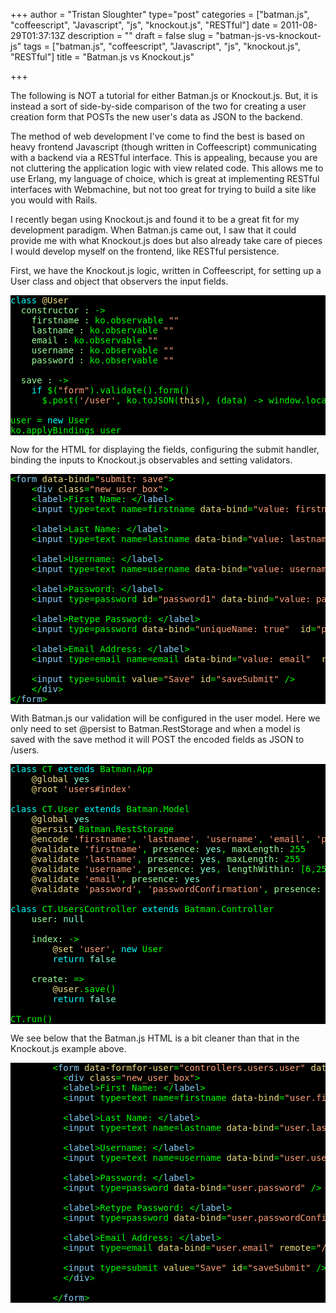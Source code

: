 +++
author = "Tristan Sloughter"
type="post"
categories = ["batman.js", "coffeescript", "Javascript", "js", "knockout.js", "RESTful"]
date = 2011-08-29T01:37:13Z
description = ""
draft = false
slug = "batman-js-vs-knockout-js"
tags = ["batman.js", "coffeescript", "Javascript", "js", "knockout.js", "RESTful"]
title = "Batman.js vs Knockout.js"

+++

The following is NOT a tutorial for either Batman.js or Knockout.js. But, it is instead a sort of side-by-side comparison of the two for creating a user creation form that POSTs the new user's data as JSON to the backend.  
  
The method of web development I've come to find the best is based on heavy frontend Javascript (though written in Coffeescript) communicating with a backend via a RESTful interface. This is appealing, because you are not cluttering the application logic with view related code. This allows me to use Erlang, my language of choice, which is great at implementing RESTful interfaces with Webmachine, but not too great for trying to build a site like you would with Rails.  
  
I recently began using Knockout.js and found it to be a great fit for my development paradigm. When Batman.js came out, I saw that it could provide me with what Knockout.js does but also already take care of pieces I would develop myself on the frontend, like RESTful persistence.  
  
First, we have the Knockout.js logic, written in Coffeescript, for setting up a User class and object that observers the input fields.  
<pre style="color:#00ff00;background-color:#000000;"><span style="color:#00ffff;">class</span> <span style="color:#eedd82;">@User</span>  
  <span style="color:#98fb98;">constructor :</span> -&gt;  
    <span style="color:#98fb98;">firstname :</span> ko.observable <span style="color:#ffa07a;">""</span>  
    <span style="color:#98fb98;">lastname :</span> ko.observable <span style="color:#ffa07a;">""</span>  
    <span style="color:#98fb98;">email :</span> ko.observable <span style="color:#ffa07a;">""</span>  
    <span style="color:#98fb98;">username :</span> ko.observable <span style="color:#ffa07a;">""</span>  
    <span style="color:#98fb98;">password :</span> ko.observable <span style="color:#ffa07a;">""</span>  
  
  <span style="color:#98fb98;">save :</span> -&gt;  
    <span style="color:#00ffff;">if</span> $(<span style="color:#ffa07a;">"form"</span>).validate().form()  
      $.post(<span style="color:#ffa07a;">'/user'</span>, ko.toJSON(<span style="color:#eedd82;">this</span>), (data) -&gt; window.location = <span style="color:#ffa07a;">"/login.html"</span>; <span style="color:#00ffff;">return</span> <span style="color:#7fffd4;">false</span>;).error () -&gt; alert(<span style="color:#ffa07a;">"error"</span>); <span style="color:#00ffff;">return</span> <span style="color:#7fffd4;">false</span>;  
  
user = <span style="color:#00ffff;">new</span> User  
ko.applyBindings user</pre>  
Now for the HTML for displaying the fields, configuring the submit handler, binding the inputs to Knockout.js observables and setting validators.  
<pre style="color:#00ff00;background-color:#000000;">&lt;<span style="color:#87cefa;">form</span> <span style="color:#eedd82;">data-bind</span>=<span style="color:#ffa07a;">"submit: save"</span>&gt;  
    &lt;<span style="color:#87cefa;">div</span> <span style="color:#eedd82;">class</span>=<span style="color:#ffa07a;">"new_user_box"</span>&gt;  
    &lt;<span style="color:#87cefa;">label</span>&gt;First Name: &lt;/<span style="color:#87cefa;">label</span>&gt;  
    &lt;<span style="color:#87cefa;">input</span> type=text name=firstname <span style="color:#eedd82;">data-bind</span>=<span style="color:#ffa07a;">"value: firstname"</span> minlength=2 maxlength=25 <span style="color:#eedd82;">class</span>=<span style="color:#ffa07a;">"required"</span> /&gt;  
  
    &lt;<span style="color:#87cefa;">label</span>&gt;Last Name: &lt;/<span style="color:#87cefa;">label</span>&gt;  
    &lt;<span style="color:#87cefa;">input</span> type=text name=lastname <span style="color:#eedd82;">data-bind</span>=<span style="color:#ffa07a;">"value: lastname"</span>  minlength=2 maxlength=25 <span style="color:#eedd82;">class</span>=<span style="color:#ffa07a;">"required"</span> /&gt;  
  
    &lt;<span style="color:#87cefa;">label</span>&gt;Username: &lt;/<span style="color:#87cefa;">label</span>&gt;  
    &lt;<span style="color:#87cefa;">input</span> type=text name=username <span style="color:#eedd82;">data-bind</span>=<span style="color:#ffa07a;">"value: username"</span> <span style="color:#eedd82;">remote</span>=<span style="color:#ffa07a;">"/user/check"</span>  minlength=6 maxlength=25 <span style="color:#eedd82;">class</span>=<span style="color:#ffa07a;">"required"</span> /&gt;  
  
    &lt;<span style="color:#87cefa;">label</span>&gt;Password: &lt;/<span style="color:#87cefa;">label</span>&gt;  
    &lt;<span style="color:#87cefa;">input</span> type=password <span style="color:#eedd82;">id</span>=<span style="color:#ffa07a;">"password1"</span> <span style="color:#eedd82;">data-bind</span>=<span style="color:#ffa07a;">"value: password, uniqueName: true"</span> minlength=8 <span style="color:#eedd82;">class</span>=<span style="color:#ffa07a;">"required password"</span> /&gt;  
  
    &lt;<span style="color:#87cefa;">label</span>&gt;Retype Password: &lt;/<span style="color:#87cefa;">label</span>&gt;  
    &lt;<span style="color:#87cefa;">input</span> type=password <span style="color:#eedd82;">data-bind</span>=<span style="color:#ffa07a;">"uniqueName: true"</span>  <span style="color:#eedd82;">id</span>=<span style="color:#ffa07a;">"password1"</span> <span style="color:#eedd82;">equalto</span>=<span style="color:#ffa07a;">"#password1"</span> <span style="color:#eedd82;">class</span>=<span style="color:#ffa07a;">"required"</span> /&gt;  
  
    &lt;<span style="color:#87cefa;">label</span>&gt;Email Address: &lt;/<span style="color:#87cefa;">label</span>&gt;  
    &lt;<span style="color:#87cefa;">input</span> type=email name=email <span style="color:#eedd82;">data-bind</span>=<span style="color:#ffa07a;">"value: email"</span>  <span style="color:#eedd82;">remote</span>=<span style="color:#ffa07a;">"/user/email_check"</span>  <span style="color:#eedd82;">class</span>=<span style="color:#ffa07a;">"required email"</span> /&gt;  
  
    &lt;<span style="color:#87cefa;">input</span> type=submit <span style="color:#eedd82;">value</span>=<span style="color:#ffa07a;">"Save"</span> <span style="color:#eedd82;">id</span>=<span style="color:#ffa07a;">"saveSubmit"</span> /&gt;  
    &lt;/<span style="color:#87cefa;">div</span>&gt;  
&lt;/<span style="color:#87cefa;">form</span>&gt;</pre>  
With Batman.js our validation will be configured in the user model. Here we only need to set @persist to Batman.RestStorage and when a model is saved with the save method it will POST the encoded fields as JSON to /users.  
<pre style="color:#00ff00;background-color:#000000;"><span style="color:#00ffff;">class</span> CT <span style="color:#00ffff;">extends</span> Batman.App  
    <span style="color:#eedd82;">@global</span> <span style="color:#7fffd4;">yes</span>  
    <span style="color:#eedd82;">@root</span> <span style="color:#ffa07a;">'users#index'</span>  
  
<span style="color:#00ffff;">class</span> CT.User <span style="color:#00ffff;">extends</span> Batman.Model  
    <span style="color:#eedd82;">@global</span> <span style="color:#7fffd4;">yes</span>  
    <span style="color:#eedd82;">@persist</span> Batman.RestStorage  
    <span style="color:#eedd82;">@encode</span> <span style="color:#ffa07a;">'firstname'</span>, <span style="color:#ffa07a;">'lastname'</span>, <span style="color:#ffa07a;">'username'</span>, <span style="color:#ffa07a;">'email'</span>, <span style="color:#ffa07a;">'password'</span>  
    <span style="color:#eedd82;">@validate</span> <span style="color:#ffa07a;">'firstname'</span>, <span style="color:#98fb98;">presence:</span> <span style="color:#7fffd4;">yes</span>, <span style="color:#98fb98;">maxLength:</span> 255  
    <span style="color:#eedd82;">@validate</span> <span style="color:#ffa07a;">'lastname'</span>, <span style="color:#98fb98;">presence:</span> <span style="color:#7fffd4;">yes</span>, <span style="color:#98fb98;">maxLength:</span> 255  
    <span style="color:#eedd82;">@validate</span> <span style="color:#ffa07a;">'username'</span>, <span style="color:#98fb98;">presence:</span> <span style="color:#7fffd4;">yes</span>, <span style="color:#98fb98;">lengthWithin:</span> [6,255]  
    <span style="color:#eedd82;">@validate</span> <span style="color:#ffa07a;">'email'</span>, <span style="color:#98fb98;">presence:</span> <span style="color:#7fffd4;">yes</span>  
    <span style="color:#eedd82;">@validate</span> <span style="color:#ffa07a;">'password'</span>, <span style="color:#ffa07a;">'passwordConfirmation'</span>, <span style="color:#98fb98;">presence:</span> <span style="color:#7fffd4;">yes</span>, <span style="color:#98fb98;">lengthWithin:</span> [6,255]  
  
<span style="color:#00ffff;">class</span> CT.UsersController <span style="color:#00ffff;">extends</span> Batman.Controller  
    <span style="color:#98fb98;">user:</span> <span style="color:#7fffd4;">null</span>  
  
    <span style="color:#98fb98;">index:</span> -&gt;  
        <span style="color:#eedd82;">@set</span> <span style="color:#ffa07a;">'user'</span>, <span style="color:#00ffff;">new</span> User  
        <span style="color:#00ffff;">return</span> <span style="color:#7fffd4;">false</span>  
  
    <span style="color:#98fb98;">create:</span> =&gt;  
        <span style="color:#eedd82;">@user</span>.save()  
        <span style="color:#00ffff;">return</span> <span style="color:#7fffd4;">false</span>  
  
CT.run()</pre>  
We see below that the Batman.js HTML is a bit cleaner than that in the Knockout.js example above.  
<pre style="color:#00ff00;background-color:#000000;">        &lt;<span style="color:#87cefa;">form</span> <span style="color:#eedd82;">data-formfor-user</span>=<span style="color:#ffa07a;">"controllers.users.user"</span> <span style="color:#eedd82;">data-event-submit</span>=<span style="color:#ffa07a;">"controllers.users.create"</span>&gt;  
          &lt;<span style="color:#87cefa;">div</span> <span style="color:#eedd82;">class</span>=<span style="color:#ffa07a;">"new_user_box"</span>&gt;  
          &lt;<span style="color:#87cefa;">label</span>&gt;First Name: &lt;/<span style="color:#87cefa;">label</span>&gt;  
          &lt;<span style="color:#87cefa;">input</span> type=text name=firstname <span style="color:#eedd82;">data-bind</span>=<span style="color:#ffa07a;">"user.firstname"</span> /&gt;  
  
          &lt;<span style="color:#87cefa;">label</span>&gt;Last Name: &lt;/<span style="color:#87cefa;">label</span>&gt;  
          &lt;<span style="color:#87cefa;">input</span> type=text name=lastname <span style="color:#eedd82;">data-bind</span>=<span style="color:#ffa07a;">"user.lastname"</span> /&gt;  
  
          &lt;<span style="color:#87cefa;">label</span>&gt;Username: &lt;/<span style="color:#87cefa;">label</span>&gt;  
          &lt;<span style="color:#87cefa;">input</span> type=text name=username <span style="color:#eedd82;">data-bind</span>=<span style="color:#ffa07a;">"user.username"</span> <span style="color:#eedd82;">remote</span>=<span style="color:#ffa07a;">"/user/check"</span> /&gt;  
  
          &lt;<span style="color:#87cefa;">label</span>&gt;Password: &lt;/<span style="color:#87cefa;">label</span>&gt;  
          &lt;<span style="color:#87cefa;">input</span> type=password <span style="color:#eedd82;">data-bind</span>=<span style="color:#ffa07a;">"user.password"</span> /&gt;  
  
          &lt;<span style="color:#87cefa;">label</span>&gt;Retype Password: &lt;/<span style="color:#87cefa;">label</span>&gt;  
          &lt;<span style="color:#87cefa;">input</span> type=password <span style="color:#eedd82;">data-bind</span>=<span style="color:#ffa07a;">"user.passwordConfirmation"</span> /&gt;  
  
          &lt;<span style="color:#87cefa;">label</span>&gt;Email Address: &lt;/<span style="color:#87cefa;">label</span>&gt;  
          &lt;<span style="color:#87cefa;">input</span> type=email <span style="color:#eedd82;">data-bind</span>=<span style="color:#ffa07a;">"user.email"</span> <span style="color:#eedd82;">remote</span>=<span style="color:#ffa07a;">"/user/email_check"</span> /&gt;  
  
          &lt;<span style="color:#87cefa;">input</span> type=submit <span style="color:#eedd82;">value</span>=<span style="color:#ffa07a;">"Save"</span> <span style="color:#eedd82;">id</span>=<span style="color:#ffa07a;">"saveSubmit"</span> /&gt;  
          &lt;/<span style="color:#87cefa;">div</span>&gt;  
  
        &lt;/<span style="color:#87cefa;">form</span>&gt;</pre>


